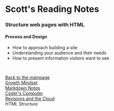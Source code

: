 # Scott's Reading Notes

### Structure web pages with HTML

#### Process and Design
+ How to approach building a site
+ Understanding your audience and their needs
+ How to present information visitors want to see

<br>

[Back to the mainpage](README.md)<br />
[Growth Mindset](growth-mindset.md)<br />
[Markdown Notes](markdown-notes.md)<br />
[Coder's Computer](coders-computer.md)<br>
[Revisions and the Cloud](revisions-cloud.md)<br>
*HTML Structure* 

<!--- 
Vocabulary

HTML / Markup:

Semantics:

Wireframe: A simple sketch of the layout of your site and where the information will go within that layout.

Personas:

Meta:

Content:

Element:

Tag:

Attribute:

Structure vs Presentation:
--->